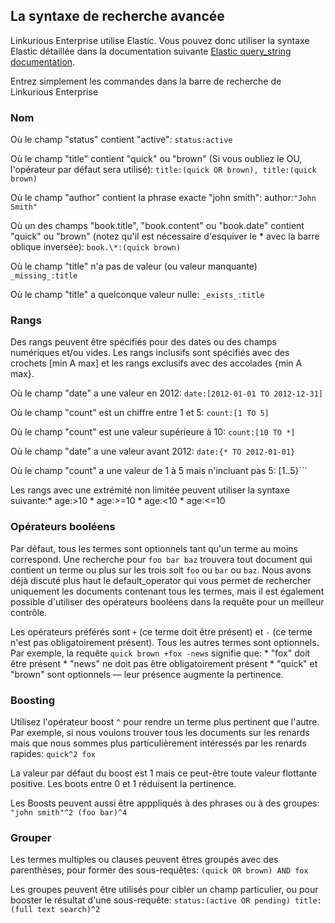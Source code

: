## La syntaxe de recherche avancée

Linkurious Enterprise utilise Elastic. Vous pouvez donc utiliser la syntaxe Elastic détaillée dans la documentation suivante [Elastic query_string documentation](http://www.elasticsearch.org/guide/en/elasticsearch/reference/current/query-dsl-query-string-query.html#query-string-syntax).

Entrez simplement les commandes dans la barre de recherche de Linkurious Enterprise

### Nom

Où le champ "status" contient  "active": ```status:active```

Où le champ "title" contient "quick" ou "brown" (Si vous oubliez le OU, l'opérateur par défaut sera utilisé): ```title:(quick OR brown), title:(quick brown)```

Où le champ "author" contient la phrase exacte "john smith": author:```"John Smith"```

Où un des champs "book.title", "book.content" ou "book.date" contient "quick" ou "brown" (notez qu'il est nécessaire d'esquiver le \* avec la barre oblique inversée): ```book.\*:(quick brown)```

Où le champ "title" n'a pas de valeur (ou valeur manquante) ```_missing_:title```

Où le champ "title" a quelconque valeur nulle: ```_exists_:title```

### Rangs

Des rangs peuvent être spécifiés pour des dates ou des champs numériques et/ou vides. Les rangs inclusifs sont spécifiés avec des crochets [min A max] et les rangs exclusifs avec des accolades {min A max}.

Où le champ  "date"  a une valeur en 2012: ```date:[2012-01-01 TO 2012-12-31]```

Où le champ "count" est un chiffre entre 1 et 5: ```count:[1 TO 5]```

Où le champ "count" est une valeur supérieure à 10: ```count:[10 TO *]```

Où le champ "date" a une valeur avant 2012: ```date:{* TO 2012-01-01}```

Où le champ "count" a une valeur de 1 à 5 mais n'incluant pas 5: [1..5}```

Les rangs avec une extrémité non limitée peuvent utiliser la syntaxe suivante:* age:>10 * age:>=10 * age:<10 * age:<=10


### Opérateurs booléens 

Par défaut, tous les termes sont optionnels tant qu'un terme au moins correspond. Une recherche pour 
```foo bar baz``` trouvera tout document qui contient un terme ou plus sur les trois soit ```foo``` ou ```bar``` ou ```baz```. Nous avons déjà discuté plus haut le default_operator qui vous permet de rechercher uniquement les documents contenant tous les termes, mais il est également possible d'utiliser des opérateurs booléens dans la requête pour un meilleur contrôle. 

Les opérateurs préférés sont  ```+``` (ce terme doit être présent) et ```-``` (ce terme n'est pas obligatoirement présent). Tous les autres termes sont optionnels. Par exemple, la requête ```quick brown +fox -news``` signifie que: * "fox" doit être présent * "news" ne doit pas être obligatoirement présent * "quick" et "brown" sont optionnels — leur présence augmente la pertinence.

### Boosting

Utilisez l'opérateur boost ```^``` pour rendre un terme plus pertinent que l'autre. Par exemple, si nous voulons trouver tous les documents sur les renards mais que nous sommes plus particulièrement intéressés par les renards rapides: ```quick^2 fox```

La valeur par défaut du boost est 1 mais ce peut-être toute valeur flottante positive. Les boots entre 0 et 1 réduisent la pertinence.

Les Boosts peuvent aussi être apppliqués à des phrases ou à des groupes: ```"john smith"^2 (foo bar)^4```

### Grouper

Les termes multiples ou clauses peuvent êtres groupés avec des parenthèses, pour former des sous-requêtes: ```(quick OR brown) AND fox```

Les groupes peuvent être utilisés pour cibler un champ particulier, ou pour booster le résultat d'une sous-requête: ```status:(active OR pending) title:(full text search)^2```
